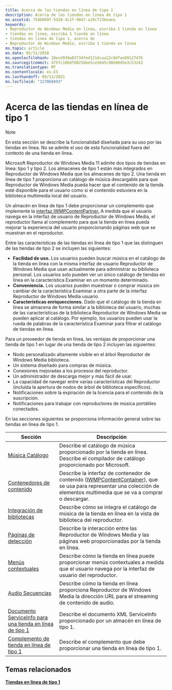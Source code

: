```yaml
---
title: Acerca de las tiendas en línea de tipo 1
description: Acerca de las tiendas en línea de tipo 1
ms.assetid: 754b0097-5d28-4c1f-9847-a19cf23beaea
keywords:
- Reproductor de Windows Media en línea, escriba 1 tienda en línea
- tiendas en línea, escriba 1 tienda en línea
- tiendas en línea de tipo 1, acerca de
- Reproductor de Windows Media, escriba 1 tienda en línea
ms.topic: article
ms.date: 05/31/2018
ms.openlocfilehash: 10ecd939a03734fed121dcaa22c0d7ae89127476
ms.sourcegitcommit: d75fc10b9f0825bbe5ce5045c90d4045e3c53243
ms.translationtype: MT
ms.contentlocale: es-ES
ms.lasthandoff: 09/13/2021
ms.locfileid: "127068493"
---
```

# <a name="about-type-1-online-stores"></a>Acerca de las tiendas en línea de tipo 1

> [!Note]  
> En esta sección se describe la funcionalidad diseñada para su uso por las tiendas en línea. No se admite el uso de esta funcionalidad fuera del contexto de una tienda en línea.

 

Microsoft Reproductor de Windows Media 11 admite dos tipos de tiendas en línea: tipo 1 y tipo 2. Los almacenes de tipo 1 están más integrados en Reproductor de Windows Media que los almacenes de tipo 2. Una tienda en línea de tipo 1 proporciona un catálogo de música descargable para que Reproductor de Windows Media pueda hacer que el contenido de la tienda esté disponible para el usuario como si el contenido estuviera en la biblioteca multimedia local del usuario.

Un almacén en línea de tipo 1 debe proporcionar un complemento que implemente la [interfaz IWMPContentPartner.](/previous-versions/windows/desktop/api/contentpartner/nn-contentpartner-iwmpcontentpartner) A medida que el usuario navega en la interfaz de usuario de Reproductor de Windows Media, el reproductor llama al complemento para que la tienda en línea pueda mejorar la experiencia del usuario proporcionando páginas web que se muestran en el reproductor.

Entre las características de las tiendas en línea de tipo 1 que las distinguen de las tiendas de tipo 2 se incluyen las siguientes:

-   **Facilidad de uso.** Los usuarios pueden buscar música en el catálogo de la tienda en línea con la misma interfaz de usuario Reproductor de Windows Media que usan actualmente para administrar su biblioteca personal. Los usuarios solo pueden ver un único catálogo de tiendas en línea en la característica Examinar en un momento determinado.
-   **Conveniencia.** Los usuarios pueden muestrear o comprar música sin cambiar de la característica Examinar a otra parte de la interfaz Reproductor de Windows Media usuario.
-   **Características enriquecciones.** Dado que el catálogo de la tienda en línea se almacena de forma similar a la biblioteca del usuario, muchas de las características de la biblioteca Reproductor de Windows Media se pueden aplicar al catálogo. Por ejemplo, los usuarios pueden usar la rueda de palabras de la característica Examinar para filtrar el catálogo de tiendas en línea.

Para un proveedor de tienda en línea, las ventajas de proporcionar una tienda de tipo 1 en lugar de una tienda de tipo 2 incluyen las siguientes:

-   Nodo personalizado altamente visible en el árbol Reproductor de Windows Media biblioteca.
-   Un sistema diseñado para compras de música.
-   Conexiones mejoradas a los procesos del reproductor.
-   Un administrador de descarga mejor y más fácil de usar.
-   La capacidad de navegar entre varias características del Reproductor (incluida la apertura de nodos de árbol de biblioteca específicos).
-   Notificaciones sobre la expiración de la licencia para el contenido de la suscripción.
-   Notificaciones para trabajar con reproductores de música portátiles conectados.

En las secciones siguientes se proporciona información general sobre las tiendas en línea de tipo 1.



| Sección                                                                                              | Descripción                                                                                                                                                                         |
|------------------------------------------------------------------------------------------------------|-------------------------------------------------------------------------------------------------------------------------------------------------------------------------------------|
| [Música Catálogo](music-catalog.md)                                                                   | Describe el catálogo de música proporcionado por la tienda en línea. Describe el compilador de catálogo proporcionado por Microsoft.                                                                     |
| [Contenedores de contenido](content-containers.md)                                                         | Describe la interfaz de contenedor de contenido ([IWMPContentContainer](/previous-versions/windows/desktop/api/contentpartner/nn-contentpartner-iwmpcontentcontainer)), que se usa para representar una colección de elementos multimedia que se va a comprar o descargar. |
| [Integración de bibliotecas](library-integration.md)                                                       | Describe cómo se integra el catálogo de música de la tienda en línea en la vista de biblioteca del reproductor.                                                                                        |
| [Páginas de detección](discovery-pages.md)                                                               | Describe la interacción entre las Reproductor de Windows Media y las páginas web proporcionadas por la tienda en línea.                                                                                   |
| [Menús contextuales](context-menus.md)                                                                   | Describe cómo la tienda en línea puede proporcionar menús contextuales a medida que el usuario navega por la interfaz de usuario del reproductor.                                                                         |
| [Audio Secuencias](audio-streams.md)                                                                   | Describe cómo la tienda en línea proporciona Reproductor de Windows Media la dirección URL para el streaming de contenido de audio.                                                                              |
| [Documento ServiceInfo para una tienda en línea de tipo 1](serviceinfo-document-for-a-type-1-online-store.md) | Describe el documento XML ServiceInfo proporcionado por un almacén en línea de tipo 1.                                                                                                           |
| [Complemento de tienda en línea de tipo 1](type-1-online-store-plug-in.md)                                       | Describe el complemento que debe proporcionar una tienda en línea de tipo 1.                                                                                                                      |



 

## <a name="related-topics"></a>Temas relacionados

<dl> <dt>

[**Tiendas en línea de tipo 1**](type-1-online-stores.md)
</dt> </dl>

 

 




